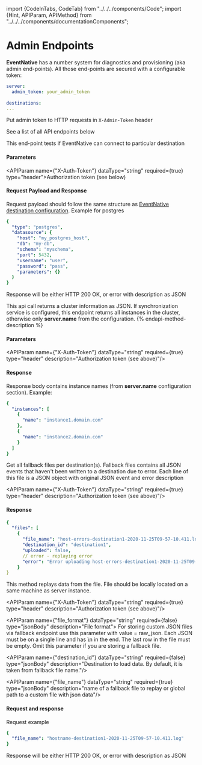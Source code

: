 import {CodeInTabs, CodeTab} from "../../../components/Code";
import {Hint, APIParam, APIMethod} from "../../../components/documentationComponents";

# Admin Endpoints


**EventNative** has a number system for diagnostics and provisioning (aka admin end-points). All those end-points
are secured with a configurable token:

```yaml
server:
  admin_token: your_admin_token
  
destinations:
...  
```

<Hint>
    Put admin token to HTTP requests in <code inline={true}>X-Admin-Token</code> header
</Hint>


See a list of all API endpoints below

<APIMethod method="POST" path="/api/v1/destinations/test" title="Destinations test connection"/>

This end-point tests if EventNative can connect to particular destination

<h4>Parameters</h4>

<APIParam name={"X-Auth-Token"} dataType="string" required={true} type="header">Authorization token (see below)</APIParam>

<h4>Request Payload and Response</h4>

Request payload should follow the same structure as [EventNative destination configuration](/docs/destinations-configuration).
Example for postgres

```yaml
{
  "type": "postgres",
  "datasource": {
    "host": "my_postgres_host",
    "db": "my-db",
    "schema": "myschema",
    "port": 5432,
    "username": "user",
    "password": "pass",
    "parameters": {}
  }
}
```

Response will be either HTTP 200 OK, or error with description as JSON

<APIMethod method="GET" path="/api/v1/cluster"/>

This api call returns a cluster information as JSON. If synchronization service is configured, this endpoint returns all instances in the cluster,
otherwise only **server.name** from the configuration.
{% endapi-method-description %}

<h4>Parameters</h4>

<APIParam name={"X-Auth-Token"} dataType="string" required={true} type="header" description="Authorization token (see above)"/>

<h4>Response</h4>

Response body contains instance names (from **server.name** configuration section). Example:

```yaml
{
  "instances": [
    {
      "name": "instance1.domain.com"
    },
    {
      "name": "instance2.domain.com"
    }
  ]
}
```

<APIMethod method="GET" path="/api/v1/fallback?destination_ids=id1,id2"/>

Get all fallback files per destination(s). Fallback files contains all JSON events that
haven't been written to a destination due to error. Each line of this file is a JSON object
with original JSON event and error description

<APIParam name={"X-Auth-Token"} dataType="string" required={true} type="header" description="Authorization token (see above)"/>
<APIParam name="destination_id" dataType="string" required={true} type="queryString" description="comma-separated array of destination ids strings"/>

<h4>Response</h4>

```yaml
{
  "files": [
    {
      "file_name": "host-errors-destination1-2020-11-25T09-57-10.411.log",
      "destination_id": "destination1",
      "uploaded": false,
      // error - replaying error 
      "error": "Error uploading host-errors-destination1-2020-11-25T09-57-10.411.log wrong format"
    }
}
```

<APIMethod method="POST" path="/api/v1/replay"/>

This method replays data from the file. File should be locally located on a same
machine as server instance.

<APIParam name={"X-Auth-Token"} dataType="string" required={true} type="header" description="Authorization token (see above)"/>

<APIParam name={"file_format"} dataType="string" required={false} type="jsonBody" description="File format">
    For storing custom JSON files via fallback endpoint use this parameter with value = raw_json. Each JSON must be on a single
    line and has \n in the end. The last row in the file must be empty. Omit this parameter if you are storing a fallback file.
</APIParam>

<APIParam name={"destination_id"} dataType="string" required={false} type="jsonBody" description="Destination to load data. By default, it is taken from fallback file name."/>

<APIParam name={"file_name"} dataType="string" required={true} type="jsonBody" description="name of a fallback file to replay or global path to a custom file with json data"/>

<h4>Request and response</h4>

Request example

```yaml
{
  "file_name": "hostname-destination1-2020-11-25T09-57-10.411.log"
}
```

Response will be either HTTP 200 OK, or error with description as JSON

